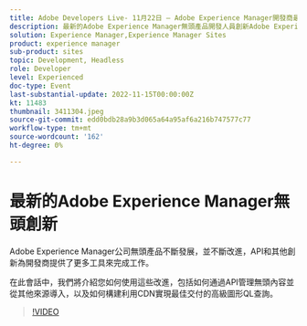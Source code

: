 ```yaml
---
title: Adobe Developers Live- 11月22日 — Adobe Experience Manager開發商最新無頭創新
description: 最新的Adobe Experience Manager無頭產品開發人員創新Adobe Experience Manager的無頭產品產品不斷發展和改進，API和其他創新為開發人員提供了更多工具來完成工作。在本會話中，我們將展示您如何使用這些改進，包括如何通過API管理無頭內容並從其他來源導入，以及如何構建高級Graph QL查詢以實現最佳交付。
solution: Experience Manager,Experience Manager Sites
product: experience manager
sub-product: sites
topic: Development, Headless
role: Developer
level: Experienced
doc-type: Event
last-substantial-update: 2022-11-15T00:00:00Z
kt: 11483
thumbnail: 3411304.jpeg
source-git-commit: edd0bdb28a9b3d065a64a95af6a216b747577c77
workflow-type: tm+mt
source-wordcount: '162'
ht-degree: 0%

---
```


# 最新的Adobe Experience Manager無頭創新

Adobe Experience Manager公司無頭產品不斷發展，並不斷改進，API和其他創新為開發商提供了更多工具來完成工作。

在此會話中，我們將介紹您如何使用這些改進，包括如何通過API管理無頭內容並從其他來源導入，以及如何構建利用CDN實現最佳交付的高級圖形QL查詢。

>[!VIDEO](https://video.tv.adobe.com/v/3411304/?quality=12&learn=on)
